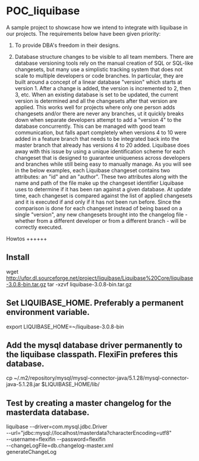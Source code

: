 POC_liquibase
=============

A sample project to showcase how we intend to integrate with liquibase in our projects. The requirements below have
been given priority:
1. To provide DBA's freedom in their designs.
  
2. Database structure changes to be visible to all team members.
  There are database versioning tools rely on the manual creation of SQL or SQL-like changesets, 
  but many use a simplistic tracking system that does not scale to multiple developers or code branches. 
  In particular, they are built around a concept of a linear database "version" which starts at version 1. 
  After a change is added, the version is incremented to 2, then 3, etc. When an existing database is set 
  to be updated, the current version is determined and all the changesets after that version are applied.
  This works well for projects where only one person adds changesets and/or there are never any branches, 
  ut it quickly breaks down when separate developers attempt to add a "version 4" to the database concurrently. 
  This can be managed with good team communication, but falls apart completely when versions 4 to 10 were added 
  in a feature branch that needs to be integrated back into the master branch that already has versions 4 to 20 added.
  Liquibase does away with this issue by using a unique identification scheme for each changeset that is 
  designed to guarantee uniqueness across developers and branches while still being easy to manually manage. 
  As you will see in the below examples, each Liquibase changeset contains two attributes: an "id" and an "author". 
  These two attributes along with the name and path of the file make up the changeset identifier Liquibase 
  uses to determine if it has been ran against a given database. At update time, each changeset is compared 
  against the list of applied changesets and it is executed if and only if it has not been run before. 
  Since the comparison is done for each changeset instead of being based on a single "version", any new 
  changesets brought into the changelog file - whether from a different developer or from a different 
  branch - will be correctly executed.


Howtos
++++++

Install
-------

wget http://ufpr.dl.sourceforge.net/project/liquibase/Liquibase%20Core/liquibase-3.0.8-bin.tar.gz
tar -xzvf liquibase-3.0.8-bin.tar.gz

Set LIQUIBASE_HOME. Preferably a permanent environment variable.
----------------------------------------------------------------

export LIQUIBASE_HOME=~/liquibase-3.0.8-bin

Add the mysql database driver permanently to the liquibase classpath. FlexiFin preferes this database.
------------------------------------------------------------------------------------------------------

cp ~/.m2/repository/mysql/mysql-connector-java/5.1.28/mysql-connector-java-5.1.28.jar $LIQUIBASE_HOME/lib/

Test by creating a master changelog for the masterdata database.
----------------------------------------------------------------

liquibase --driver=com.mysql.jdbc.Driver \
    --url="jdbc:mysql://localhost/masterdata?characterEncoding=utf8" \
    --username=flexifin  --password=flexifin \
    --changeLogFile=db.changelog-master.xml \
    generateChangeLog
